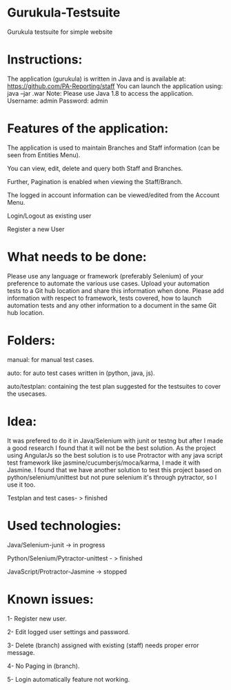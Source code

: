 # Gurukula-Testsuite
Gurukula testsuite for simple website


# Instructions:
The application (gurukula) is written in Java and is available at: https://github.com/PA-Reporting/staff
You can launch the application using: java –jar .war
Note: Please use Java 1.8 to access the application. Username: admin Password: admin


# Features of the application:

The application is used to maintain Branches and Staff information (can be seen from Entities Menu). 

You can view, edit, delete and query both Staff and Branches. 

Further, Pagination is enabled when viewing the Staff/Branch. 

The logged in account information can be viewed/edited from the Account Menu. 

Login/Logout as existing user

Register a new User

# What needs to be done:
Please use any language or framework (preferably Selenium) of your preference to automate the various use cases. Upload your automation tests to a Git hub location and share this information when done. Please add information with respect to framework, tests covered, how to launch automation tests  and any other information to a document in the same Git hub location. 


# Folders:

manual: for manual test cases.

auto: for auto test cases written in (python, java, js).

auto/testplan: containing the test plan suggested for the testsuites to cover the usecases.

# Idea: 
It was prefered to do it in Java/Selenium with junit or testng but after I made a good research I found that it will not be the best solution. As the project using AngularJs so the best solution is to use Protractor with any java script test framework like jasmine/cucumberjs/moca/karma, I made it with Jasmine. I found that we have another solution to test this project based on python/selenium/unittest but not pure selenium it's through pytractor, so I use it too.

Testplan and test cases- > finished

# Used technologies:
Java/Selenium-junit -> in progress

Python/Selenium/Pytractor-unittest - > finished

JavaScript/Protractor-Jasmine -> stopped

# Known issues:
1- Register new user.

2- Edit logged user settings and password.

3- Delete (branch) assigned with existing (staff) needs proper error message.

4- No Paging in (branch).

5- Login automatically feature not working. 